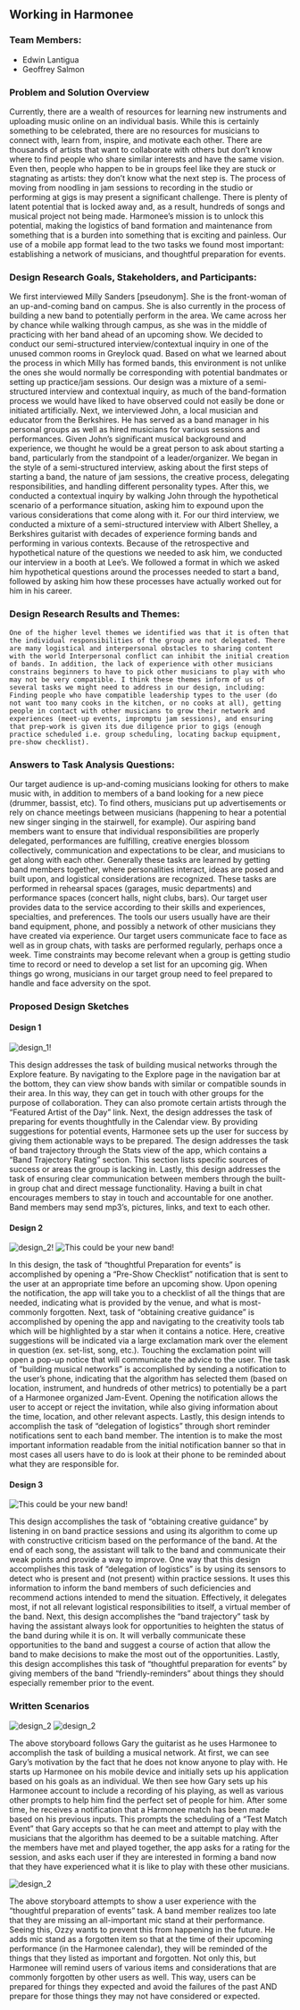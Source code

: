 ## Working in Harmonee
### Team Members: 
- Edwin Lantigua
- Geoffrey Salmon

### Problem and Solution Overview

Currently, there are a wealth of resources for learning new instruments and uploading music online on an individual basis. While this is certainly something to be celebrated, there are no resources for musicians to connect with, learn from, inspire, and motivate each other. There are thousands of artists that want to collaborate with others but don’t know where to find people who share similar interests and have the same vision. Even then, people who happen to be in groups feel like they are stuck or stagnating as artists: they don’t know what the next step is. The process of moving from noodling in jam sessions to recording in the studio or performing at gigs is may present a significant challenge. There is plenty of latent potential that is locked away and, as a result, hundreds of songs and musical project not being made. Harmonee’s mission is to unlock this potential, making the logistics of band formation and maintenance from something that is a burden into something that is exciting and painless. Our use of a mobile app format lead to the two tasks we found most important: establishing a network of musicians, and thoughtful preparation for events. 

### Design Research Goals, Stakeholders, and Participants:

We first interviewed Milly Sanders [pseudonym]. She is the front-woman of an up-and-coming band on campus. She is also currently in the process of building a new band to potentially perform in the area. We came across her by chance while walking through campus, as she was in the middle of practicing with her band ahead of an upcoming show. We decided to conduct our semi-structured interview/contextual inquiry in one of the unused common rooms in Greylock quad. Based on what we learned about the process in which Milly has formed bands, this environment is not unlike the ones she would normally be corresponding with potential bandmates or setting up practice/jam sessions. Our design was a mixture of a semi-structured interview and contextual inquiry, as much of the band-formation process we would have liked to have observed could not easily be done or initiated artificially.
Next, we interviewed John, a local musician and educator from the Berkshires. He has served as a band manager in his personal groups as well as hired musicians for various sessions and performances. Given John’s significant musical background and experience, we thought he would be a great person to ask about starting a band, particularly from the standpoint of a leader/organizer. We began in the style of a semi-structured interview, asking about the first steps of starting a band, the nature of jam sessions, the creative process, delegating responsibilities, and handling different personality types. After this, we conducted a contextual inquiry by walking John through the hypothetical scenario of a performance situation, asking him to expound upon the various considerations that come along with it.
For our third interview, we conducted a mixture of a semi-structured interview with Albert Shelley, a Berkshires guitarist with decades of experience forming bands and performing in various contexts. Because of the retrospective and hypothetical nature of the questions we needed to ask him, we conducted our interview in a booth at Lee’s. We followed a format in which we asked him hypothetical questions around the processes needed to start a band, followed by asking him how these processes have actually worked out for him in his career.

### Design Research Results and Themes:

	One of the higher level themes we identified was that it is often that the individual responsibilities of the group are not delegated. There are many logistical and interpersonal obstacles to sharing content with the world Interpersonal conflict can inhibit the initial creation of bands. In addition, the lack of experience with other musicians constrains beginners to have to pick other musicians to play with who may not be very compatible. I think these themes inform of us of several tasks we might need to address in our design, including: Finding people who have compatible leadership types to the user (do not want too many cooks in the kitchen, or no cooks at all), getting people in contact with other musicians to grow their network and experiences (meet-up events, impromptu jam sessions), and ensuring that prep-work is given its due diligence prior to gigs (enough practice scheduled i.e. group scheduling, locating backup equipment, pre-show checklist).

### Answers to Task Analysis Questions:

Our target audience is up-and-coming musicians looking for others to make music with, in addition to members of a band looking for a new piece (drummer, bassist, etc). To find others, musicians put up advertisements or rely on chance meetings between musicians (happening to hear a potential new singer singing in the stairwell, for example). Our aspiring band members want to ensure that individual responsibilities are properly delegated, performances are fulfilling, creative energies blossom collectively, communication and expectations to be clear, and musicians to get along with each other. Generally these tasks are learned by getting band members together, where personalities interact, ideas are posed and built upon, and logistical considerations are recognized. These tasks are performed in rehearsal spaces (garages, music departments) and performance spaces (concert halls, night clubs, bars). Our target user provides data to the service according to their skills and experiences, specialties, and preferences. The tools our users usually have are their band equipment, phone, and possibly a network of other musicians they have created via experience. Our target users communicate face to face as well as in group chats, with tasks are performed regularly, perhaps once a week. Time constraints may become relevant when a group is getting studio time to record or need to develop a set list for an upcoming gig. When things go wrong, musicians in our target group need to feel prepared to handle and face adversity on the spot.

### Proposed Design Sketches

#### Design 1

![design_1!](/img/design_1.jpg)

This design addresses the task of building musical networks through the Explore feature. By navigating to the Explore page in the navigation bar at the bottom, they can view show bands with similar or compatible sounds in their area. In this way, they can get in touch with other groups for the purpose of collaboration. They can also promote certain artists through the “Featured Artist of the Day” link. Next, the design addresses the task of preparing for events thoughtfully in the Calendar view. By providing suggestions for potential events, Harmonee sets up the user for success by giving them actionable ways to be prepared. The design addresses the task of band trajectory through the Stats view of the app, which contains a “Band Trajectory Rating” section. This section lists specific sources of success or areas the group is lacking in. Lastly, this design addresses the task of ensuring clear communication between members through the built-in group chat and direct message functionality. Having a built in chat encourages members to stay in touch and accountable for one another. Band members may send mp3’s, pictures, links, and text to each other.

#### Design 2

![design_2!](/img/design_2.jpg)
![This could be your new band!](/img/design_2_2.jpg)

In this design, the task of “thoughtful Preparation for events” is accomplished by opening a “Pre-Show Checklist” notification that is sent to the user at an appropriate time before an upcoming show. Upon opening the notification, the app will take you to a checklist of all the things that are needed, indicating what is provided by the venue, and what is most-commonly forgotten. Next, task  of “obtaining creative guidance” is accomplished by opening the app and navigating to the creativity tools tab which will be highlighted by a star when it contains a notice. Here, creative suggestions will be indicated via a large exclamation mark over the element in question (ex. set-list, song, etc.). Touching the exclamation point will open a pop-up notice that will communicate the advice to the user. The task of “building musical networks” is accomplished by sending a notification to the user’s phone, indicating that the algorithm has selected them (based on location, instrument, and hundreds of other metrics) to potentially be a part of a Harmonee organized Jam-Event. Opening the notification allows the user to accept or reject the invitation, while also giving information about the time, location, and other relevant aspects. Lastly, this design intends to accomplish the task of “delegation of logistics” through short reminder notifications sent to each band member. The intention is to make the most important information readable from the initial notification banner so that in most cases all users have to do is look at their phone to be reminded about what they are responsible for.

#### Design 3

![This could be your new band!](/img/design_3.jpg)

  This design accomplishes the task of “obtaining creative guidance” by listening in on band practice sessions and using its algorithm to come up with constructive criticism based on the performance of the band. At the end of each song, the assistant will talk to the band and communicate their weak points and provide a way to improve. One way that this design accomplishes this task of “delegation of logistics” is by using its sensors to detect who is present and (not present) within practice sessions. It uses this information to inform the band members of such deficiencies and recommend actions intended to mend the situation. Effectively, it delegates most, if not all relevant logistical responsibilities to itself, a virtual member of the band. Next, this design accomplishes the “band trajectory” task by having the assistant always look for opportunities to heighten the status of the band during while it is on. It will verbally communicate these opportunities to the band and suggest a course of action that allow the band to make decisions to make the most out of the opportunities. Lastly, this design accomplishes this task of “thoughtful preparation for events” by giving members of the band “friendly-reminders” about things they should especially remember prior to the event.
  
### Written Scenarios

![design_2](/img/DesignReviewT2P1.jpg)
![design_2](/img/DesignReviewT2P2.jpg)

The above storyboard follows Gary the guitarist as he uses Harmonee to accomplish the task of building a musical network. At first, we can see Gary’s motivation by the fact that he does not know anyone to play with. He starts up Harmonee on his mobile device and initially sets up his application based on his goals as an individual. We then see how Gary sets up his Harmonee account to include a recording of his playing, as well as various other prompts to help him find the perfect set of people for him. After some time, he receives a notification that a Harmonee match has been made based on his previous inputs. This prompts the scheduling of a “Test Match Event” that Gary accepts so that he can meet and attempt to play with the musicians that the algorithm has deemed to be a suitable matching. After the members have met and played together, the app asks for a rating for the session, and asks each user if they are interested in forming a band now that they have experienced what it is like to play with these other musicians.

![design_2](/img/design_review_1.jpg)

The above storyboard attempts to show a user experience with the “thoughtful preparation of events” task. A band member realizes too late that they are missing an all-important mic stand at their performance. Seeing this, Ozzy wants to prevent this from happening in the future. He adds mic stand as a forgotten item so that at the time of their upcoming performance (in the Harmonee calendar), they will be reminded of the things that they listed as important and forgotten. Not only this, but Harmonee will remind users of various items and considerations that are commonly forgotten by other users as well. This way, users can be prepared for things they expected and avoid the failures of the past AND prepare for those things they may not have considered or expected.
